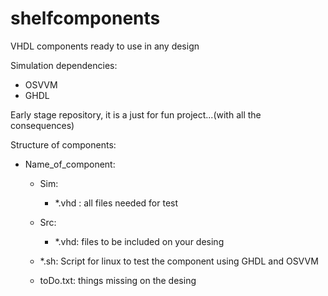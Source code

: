 # shelfcomponents
VHDL components ready to use in any design

Simulation dependencies:
- OSVVM
- GHDL

Early stage repository, it is a just for fun project...(with all the consequences)

Structure of components:
  - Name_of_component:
    - Sim:
      - *.vhd : all files needed for test
    - Src: 
      - *.vhd: files to be included on your desing

    - *.sh: Script for linux to test the component using GHDL and OSVVM
    
    - toDo.txt: things missing on the desing